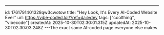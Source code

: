 ---
id: 1761791401328qw3cwotow
title: "Hey Look, It's Every AI-Coded Website Ever"
url: https://vibe-coded.lol/?ref=dailydev
tags: ["coolthing", "vibecode"]
createdAt: 2025-10-30T02:30:01.315Z
updatedAt: 2025-10-30T02:30:03.248Z
---The exact same AI-coded page everyone else makes.
